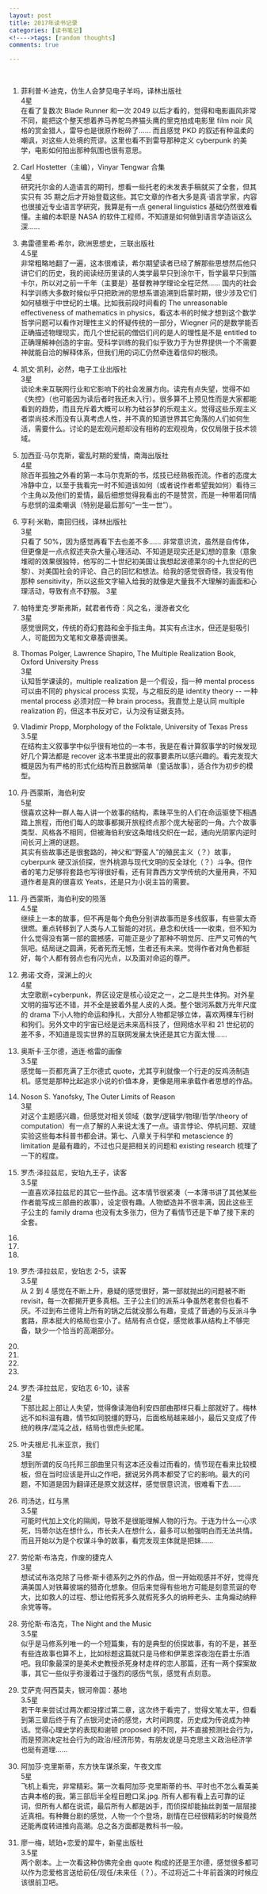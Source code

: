 ```yaml
---
layout: post
title: 2017年读书记录
categories: [读书笔记]
<!---->tags: [random thoughts]
comments: true

---
```

<br>

1. 菲利普·K·迪克，仿生人会梦见电子羊吗，译林出版社<br>
4星<br>
在看了复数次 Blade Runner 和一次 2049 以后才看的，觉得和电影画风非常不同，能把这个整天想着养马养鸵鸟养猫头鹰的里克拍成电影里 film noir 风格的赏金猎人，雷导也是很原作粉碎了…… 而且感觉 PKD 的叙述有种温柔的嘲讽，对这些人处境的荒谬。这里也看不到雷导那种定义 cyberpunk 的美学，电影如何拍出那种氛围也很有意思。

2. Carl Hostetter（主编），Vinyar Tengwar 合集<br>
4星<br>
研究托尔金的人造语言的期刊，想看一些托老的未发表手稿就买了全套，但其实只有 35 期之后才开始登载这些。其它文章的作者大多是真·语言学家，内容也很接近专业语言学研究，我算是有一点 general linguistics 基础仍然很难看懂。主编的本职是 NASA 的软件工程师，不知道是如何做到语言学造诣这么深……

3. 弗雷德里希·希尔，欧洲思想史，三联出版社<br>
4.5星<br>
非常粗略地翻了一遍，这本很难读，希尔期望读者已经了解那些思想然后他只讲它们的历史，我的阅读经历里读的人类学最早只到涂尔干，哲学最早只到笛卡尔，所以对之前一千年（主要是）基督教神学理论全程茫然…… 国内的社会科学训练大多数时候似乎只把欧洲的思想系谱追溯到启蒙时期，很少涉及它们如何植根于中世纪的土壤。比如我前段时间看的 The unreasonable effectiveness of mathematics in physics，看这本书的时候才想到这个数学哲学问题可以看作对理性主义的怀疑传统的一部分，Wiegner 问的是数学能否正确描述物理现实，而几个世纪前的僧侣们问的是人的理性是不是 entitled to 正确理解神创造的宇宙。受科学训练的我们似乎致力于为世界提供一个不需要神就能自洽的解释体系，但我们用的词汇仍然牵连着信仰的根须。

4. 凯文·凯利，必然，电子工业出版社<br>
3星<br>
谈论未来互联网行业和它影响下的社会发展方向。读完有点失望，觉得不如《失控》（也可能因为读后者时我还未入行）。很多算不上预见性而是大家都能看到的趋势，而且充斥着大概可以称为硅谷梦的乐观主义。觉得这些乐观主义者崇尚技术而没有认真考虑人性，并不真的知道世界其它角落的人们如何生活，需要什么。讨论的是宏观问题却没有相称的宏观视角，仅仅局限于技术领域。

5. 加西亚·马尔克斯，霍乱时期的爱情，南海出版社<br>
4星<br>
除百年孤独之外看的第一本马尔克斯的书，炫技已经熟极而流。作者的态度太冷静中立，以至于我看完一时不知道该如何（或者说作者希望我如何）看待三个主角以及他们的爱情，最后细想觉得我看出的不是赞赏，而是一种带着同情与悲悯的温柔嘲讽（特别是最后那句“一生一世”）。

6. 亨利·米勒，南回归线，译林出版社<br>
3星<br>
只看了 50%，因为感觉再看下去也差不多…… 非常意识流，虽然是自传体，但更像是一点点叙述夹杂大量心理活动、不知道是现实还是幻想的意象（意象堆砌的效果很独特，他写的二十世纪初美国让我想起波德莱尔的十九世纪的巴黎）、对美国社会的评论、自己的回忆和想法。给我的感觉很奇怪，我没有他那种 sensitivity，所以这些文字输入给我的就像是大量我不大理解的画面和心理活动，导致有点不舒服。
3星<br>

7. 帕特里克·罗斯弗斯，弑君者传奇：风之名，漫游者文化<br>
3星<br>
感觉很网文，传统的奇幻套路和金手指主角。其实有点注水，但还是挺吸引人，可能因为文笔和文章基调很美。

8. Thomas Polger, Lawrence Shapiro, The Multiple Realization Book, Oxford University Press<br>
3星<br>
认知哲学课读的，multiple realization 是一个假设，指一种 mental process 可以由不同的 physical process 实现，与之相反的是 identity theory -- 一种 mental process 必须对应一种 brain process。我直觉上是认同 multiple realization 的，但这本书反对它，认为没有证据支持。

9. Vladimir Propp, Morphology of the Folktale, University of Texas Press<br>
3.5星<br>
在结构主义叙事学中似乎很有地位的一本书，我是在看计算叙事学的时候发现好几个算法都是 recover 这本书里提出的叙事要素所以感兴趣的。看完发现大概是因为有严格的形式化结构而且数据简单（童话故事），适合作为初步的模型。

10. 丹·西蒙斯，海伯利安<br>
5星<br>
很喜欢这种一群人每人讲一个故事的结构，素昧平生的人们在命运驱使下相遇踏上旅程，而他们每人的故事都揭开旅程终点那个庞大秘密的一角。六个故事类型、风格各不相同，但被海伯利安这条暗线交织在一起，通向光阴冢内逆时间长河上溯的谜题。<br>
其实有些故事还是很套路的，神父和“野蛮人”的殖民主义（？）故事，cyberpunk 硬汉派侦探，世外桃源与现代文明的反全球化（？）斗争。但作者的笔力足够将套路也写得很好看，还有背靠西方文学传统的大量用典，不知道作者是真的很喜欢 Yeats，还是只为小说主旨的需要。

11. 丹·西蒙斯，海伯利安的陨落<br>
4.5星<br>
继续上一本的故事，但不再是每个角色分别讲故事而是多线叙事，有些蒙太奇很燃。重点转移到了人类与人工智能的对抗，悬念和伏线一一收束，但不知为什么觉得没有第一部的震撼感，可能正是少了那种不明觉厉、庄严又可怖的气氛吧。结局谜之圆满，死者死而无憾，生者还有未来。觉得作者对角色都挺好，每个人都有弱点也有闪光点，以及面对命运的尊严。

12. 弗诺·文奇，深渊上的火<br>
4星<br>
太空歌剧+cyberpunk，界区设定是核心设定之一，之二是共生体狗。对外星文明的描写还不错，并不全是披着外星人皮的人类。整个银河系数万光年尺度的 drama 下小人物的命运和挣扎，大部分人物都足够立体，喜欢两棵车行树和狗们。另外文中的宇宙已经是远未来高科技了，但网络水平和 21 世纪初的差不多，不知道是现实世界的互联网发展太快还是其它方面太慢……

13. 奥斯卡·王尔德，道连·格雷的画像<br>
3.5星<br>
感觉每一页都充满了王尔德式 quote，尤其亨利就像一个行走的反鸡汤制造机。感觉是那种比起追求小说的价值本身，更像是用来承载作者思想的作品。

14. Noson S. Yanofsky, The Outer Limits of Reason<br>
3星<br>
对这个主题感兴趣，但感觉对相关领域（数学/逻辑学/物理/哲学/theory of computation）有一点了解的人来说太浅了一点。语言悖论、停机问题、双缝实验这些每本科普书都会讲。第七、八章关于科学和 metascience 的 limitation 是最有趣的，不过也只是把相关的问题和 existing research 梳理了一下的程度。

15. 罗杰·泽拉兹尼，安珀九王子，读客<br>
3.5星<br>
一直喜欢泽拉兹尼的其它一些作品。这本情节很紧凑（一本薄书讲了其他某些作者能写成三部曲的故事），设定很有趣。人物塑造并不很丰满，因此这些王子公主的 family drama 也没有太多张力，但为了看情节还是下单了接下来的全套。

16. 
17. 
18. 
19. 罗杰·泽拉兹尼，安珀志 2-5，读客<br>
3.5星<br>
从 2 到 4 感觉在不断上升，悬疑的感觉很好，第一部就抛出的问题被不断 revisit，每一次都揭开更多真相。王子公主们的派系斗争虽然老套但也看不厌。不过到布兰德背上所有的锅之后就没那么有趣，变成了普通的与反派斗争套路，原本挺大的格局也变小了。结局有点仓促，感觉故事从结构上不够完备，缺少一个恰当的高潮部分。

20. 
21. 
22. 
23. 
24. 罗杰·泽拉兹尼，安珀志 6-10，读客<br>
2星<br>
下部比起上部让人失望，觉得像读海伯利安四部曲那样只看上部就好了。梅林远不如科温有趣，情节如同脱缰的野马，后面格局越来越小，最后又变成了传统的秩序/混沌之战，结局也很虎头蛇尾。

25. 叶夫根尼·扎米亚京，我们<br>
3星<br>
想到所谓的反乌托邦三部曲里只有这本还没看过而看的，情节现在看来比较模板，但在当时应该是开山之作吧，据说另外两本都受了它的影响。最大的问题，不知道是因为翻译还是原文就这样，感觉很意识流，很难看下去……

26. 司汤达，红与黑<br>
3.5星<br>
可能时代加上文化的隔阂，导致不是很能理解人物的行为。于连为什么一心求死，玛蒂尔达在想什么，市长夫人在想什么，最多可以勉强明白而无法共情。而且开始以为是个权谋斗争的故事，看完发现主体就是把妹……

27. 劳伦斯·布洛克，作废的捷克人<br>
3星<br>
想试试布洛克除了马修·斯卡德系列之外的作品，但一开始观感并不好，觉得充满美国人对铁幕彼端的猎奇化想象。但后来觉得有些地方可能是刻意荒诞的夸大，比如救人的过程、想让他假死多久就假死多久的纳粹老头、主角煽动纳粹余党等等。

28. 劳伦斯·布洛克，The Night and the Music<br>
3.5星<br>
似乎是马修系列唯一的一个短篇集，有的是典型的侦探故事，有的不是，甚至有些连故事也算不上，比如标题这篇就只是马修和伊莱恩深夜泡在爵士乐酒吧。我印象最深的是美术史教授杀死身材走样的恋人那篇，还有一两个探案故事，其它一些似乎弥漫着过于强烈的感伤气氛，感觉有点刻意。

29. 艾萨克·阿西莫夫，银河帝国：基地<br>
3.5星<br>
若干年来尝试过两次都没撑过第二章，这次终于看完了，觉得文笔太平，但看到第三章后终于有了点银河史诗的感觉，大时间跨度，历史成为传说成为神话。觉得心理史学的表现和谢顿 proposed 的不同，并不直接预测社会行为，而是预测决定社会行为的政治/经济形势，有朋友说是马克思主义政治经济学也挺有道理……

30. 阿加莎·克里斯蒂，东方快车谋杀案，午夜文库<br>
5星<br>
飞机上看完，非常精彩。第一次看阿加莎·克里斯蒂的书、平时也不怎么看英美古典本格的我，第三部后半全程目瞪口呆.jpg. 所有人都有看上去可靠的证词，但所有人都在说谎，最后所有人都是凶手，而侦探却能抽丝剥茧一层层接近真相。有种舞台剧的感觉，人物一个个登场，剧情在已经很精彩的时候竟然还能再度转进推向高潮。总之各方面都是教科书一般。

31. 廖一梅，琥珀+恋爱的犀牛，新星出版社<br>
3.5星<br>
两个剧本。上一次看这种仿佛完全由 quote 构成的还是王尔德，感觉很多都可以作为恋爱格言送给前任/现任/未来任（？）。不过将近二十年前首演的时候应该很前卫吧。






